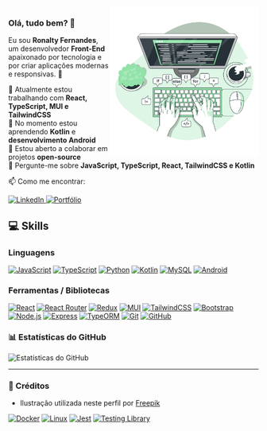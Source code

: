 <img src="./pcImage.png" alt="Computador com código" width="300" align="right"/>

### Olá, tudo bem? 👋
Eu sou **Ronalty Fernandes**, um desenvolvedor **Front-End** apaixonado por tecnologia e por criar aplicações modernas e responsivas. 🚀  

🔭 Atualmente estou trabalhando com **React, TypeScript, MUI e TailwindCSS**  
🌱 No momento estou aprendendo **Kotlin** e **desenvolvimento Android**  
👯 Estou aberto a colaborar em projetos **open-source**  
💬 Pergunte-me sobre **JavaScript, TypeScript, React, TailwindCSS e Kotlin**  

📫 Como me encontrar:

<a href="[https://www.linkedin.com/in/ronaltyfernandes](https://www.linkedin.com/in/ronalty-fernandes-dos-santos/)">
  <img src="https://img.shields.io/badge/LinkedIn-0077B5?style=for-the-badge&logo=linkedin&logoColor=white" alt="LinkedIn"/>
</a>
<a href="[https://ronaltyfernandes.dev](https://ronaltyfernandes.github.io/portfolio/)">
  <img src="https://img.shields.io/badge/Portfólio-000?style=for-the-badge&logo=vercel&logoColor=white" alt="Portfólio"/>
</a>

## 💻 Skills

### Linguagens
[![JavaScript](https://img.shields.io/badge/JavaScript-F7DF1E?style=for-the-badge&logo=javascript&logoColor=000)]()
[![TypeScript](https://img.shields.io/badge/TypeScript-3178C6?style=for-the-badge&logo=typescript&logoColor=fff)]()
[![Python](https://img.shields.io/badge/Python-3776AB?style=for-the-badge&logo=python&logoColor=fff)]()
[![Kotlin](https://img.shields.io/badge/Kotlin-7F52FF?style=for-the-badge&logo=kotlin&logoColor=fff)]()
[![MySQL](https://img.shields.io/badge/MySQL-4479A1?style=for-the-badge&logo=mysql&logoColor=fff)]()
[![Android](https://img.shields.io/badge/Android-3DDC84?style=for-the-badge&logo=android&logoColor=fff)]()

### Ferramentas / Bibliotecas
[![React](https://img.shields.io/badge/React-61DAFB?style=for-the-badge&logo=react&logoColor=000)]()
[![React Router](https://img.shields.io/badge/React_Router-CA4245?style=for-the-badge&logo=react-router&logoColor=fff)]()
[![Redux](https://img.shields.io/badge/Redux-764ABC?style=for-the-badge&logo=redux&logoColor=fff)]()
[![MUI](https://img.shields.io/badge/MUI-007FFF?style=for-the-badge&logo=mui&logoColor=fff)]()
[![TailwindCSS](https://img.shields.io/badge/TailwindCSS-06B6D4?style=for-the-badge&logo=tailwind-css&logoColor=fff)]()
[![Bootstrap](https://img.shields.io/badge/Bootstrap-7952B3?style=for-the-badge&logo=bootstrap&logoColor=fff)]()
[![Node.js](https://img.shields.io/badge/Node.js-339933?style=for-the-badge&logo=node.js&logoColor=fff)]()
[![Express](https://img.shields.io/badge/Express-000000?style=for-the-badge&logo=express&logoColor=fff)]()
[![TypeORM](https://img.shields.io/badge/TypeORM-000000?style=for-the-badge&logo=typeorm&logoColor=fff)]()
[![Git](https://img.shields.io/badge/Git-F05032?style=for-the-badge&logo=git&logoColor=fff)]()
[![GitHub](https://img.shields.io/badge/GitHub-181717?style=for-the-badge&logo=github&logoColor=fff)]()

### 📊 Estatísticas do GitHub
![Estatísticas do GitHub](https://github-readme-stats.vercel.app/api?username=ronaltyfernandes&show_icons=true&theme=tokyonight)

---

### 📌 Créditos
- Ilustração utilizada neste perfil por [Freepik](https://www.freepik.com/)

[![Docker](https://img.shields.io/badge/Docker-2496ED?style=for-the-badge&logo=docker&logoColor=fff)]()
[![Linux](https://img.shields.io/badge/Linux-FCC624?style=for-the-badge&logo=linux&logoColor=000)]()
[![Jest](https://img.shields.io/badge/Jest-C21325?style=for-the-badge&logo=jest&logoColor=fff)]()
[![Testing Library](https://img.shields.io/badge/Testing_Library-E33332?style=for-the-badge&logo=testing-library&logoColor=fff)]()
